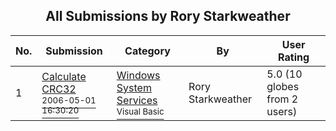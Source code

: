 ﻿<div align="center">

## All Submissions by Rory Starkweather

</div>

No.  | Submission | Category | By   | User Rating
---- | ---------- | -------- | ---- | -----------
1 | [Calculate CRC32<br /><sup>2006-05-01 16:30:20</sup>](https://github.com/Planet-Source-Code/rory-starkweather-calculate-crc32__1-65174) | [Windows System Services<br /><sup>Visual Basic</sup>](../ByCategory/windows-system-services__1-35.md) | Rory Starkweather | 5.0 (10 globes from 2 users)
